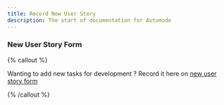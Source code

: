 ```yaml
---
title: Record New User Story
description: The start of documentation for Automode
---
```


### New User Story Form

{% callout %}

Wanting to add new tasks for development ? Record it here on [new user story form]()

{% /callout %}
